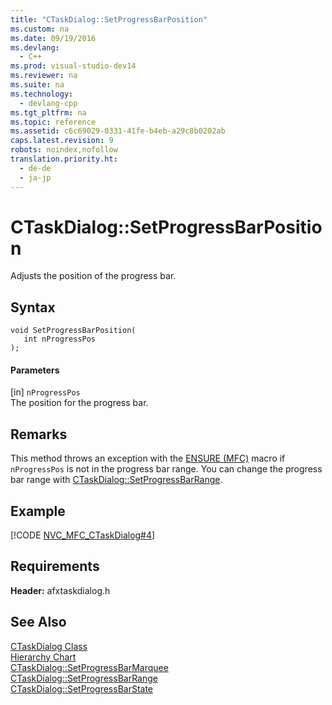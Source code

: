```yaml
---
title: "CTaskDialog::SetProgressBarPosition"
ms.custom: na
ms.date: 09/19/2016
ms.devlang: 
  - C++
ms.prod: visual-studio-dev14
ms.reviewer: na
ms.suite: na
ms.technology: 
  - devlang-cpp
ms.tgt_pltfrm: na
ms.topic: reference
ms.assetid: c6c69029-0331-41fe-b4eb-a29c8b0202ab
caps.latest.revision: 9
robots: noindex,nofollow
translation.priority.ht: 
  - de-de
  - ja-jp
---
```

# CTaskDialog::SetProgressBarPosition
Adjusts the position of the progress bar.  
  
## Syntax  
  
```  
void SetProgressBarPosition(  
   int nProgressPos  
);  
```  
  
#### Parameters  
 [in] `nProgressPos`  
 The position for the progress bar.  
  
## Remarks  
 This method throws an exception with the [ENSURE (MFC)](../vs140/ENSURE--MFC-.md) macro if `nProgressPos` is not in the progress bar range. You can change the progress bar range with [CTaskDialog::SetProgressBarRange](../vs140/CTaskDialog--SetProgressBarRange.md).  
  
## Example  
 [!CODE [NVC_MFC_CTaskDialog#4](../CodeSnippet/VS_Snippets_Cpp/NVC_MFC_CTaskDialog#4)]  
  
## Requirements  
 **Header:** afxtaskdialog.h  
  
## See Also  
 [CTaskDialog Class](../vs140/CTaskDialog-Class.md)   
 [Hierarchy Chart](../vs140/Hierarchy-Chart.md)   
 [CTaskDialog::SetProgressBarMarquee](../vs140/CTaskDialog--SetProgressBarMarquee.md)   
 [CTaskDialog::SetProgressBarRange](../vs140/CTaskDialog--SetProgressBarRange.md)   
 [CTaskDialog::SetProgressBarState](../vs140/CTaskDialog--SetProgressBarState.md)